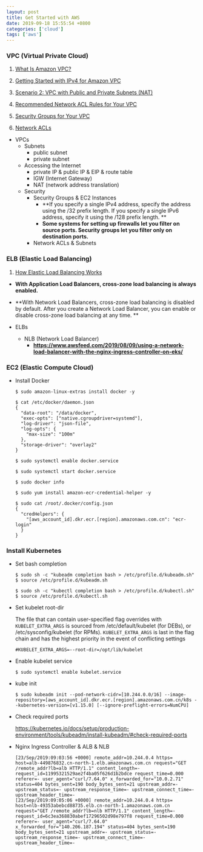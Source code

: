 ```yaml
---
layout: post
title: Get Started with AWS
date: 2019-09-18 15:55:54 +0800
categories: ['cloud']
tags: ['aws']
---
```


### VPC (Virtual Private Cloud)

1. [What Is Amazon VPC?](https://docs.amazonaws.cn/en_us/vpc/latest/userguide/what-is-amazon-vpc.html)
2. [Getting Started with IPv4 for Amazon VPC](https://docs.amazonaws.cn/en_us/vpc/latest/userguide/getting-started-ipv4.html)

3. [Scenario 2: VPC with Public and Private Subnets (NAT)](https://docs.amazonaws.cn/en_us/vpc/latest/userguide/VPC_Scenario2.html)

4. [Recommended Network ACL Rules for Your VPC](https://docs.amazonaws.cn/en_us/vpc/latest/userguide/vpc-recommended-nacl-rules.html#nacl-rules-scenario-2)

5. [Security Groups for Your VPC](https://docs.amazonaws.cn/en_us/vpc/latest/userguide/VPC_SecurityGroups.html)

6. [Network ACLs](https://docs.amazonaws.cn/en_us/vpc/latest/userguide/vpc-network-acls.html)

- VPCs
  - Subnets
    - public subnet
    - private subnet
  - Accessing the Internet
    - private IP & public IP & EIP & route table
    - IGW (Internet Gateway)
    - NAT (network address translation)
  - Security
    - Security Groups & EC2 Instances
      - **If you specify a single IPv4 address, specify the address using the /32 prefix length. If you specify a single IPv6 address, specify it using the /128 prefix length. **
      - **Some systems for setting up firewalls let you filter on source ports. Security groups let you filter only on destination ports.**
    - Network ACLs & Subnets

### ELB (Elastic Load Balancing)

1. [How Elastic Load Balancing Works](https://docs.amazonaws.cn/en_us/elasticloadbalancing/latest/userguide/how-elastic-load-balancing-works.html)
  - **With Application Load Balancers, cross-zone load balancing is always enabled.**
  - **With Network Load Balancers, cross-zone load balancing is disabled by default. After you create a Network Load Balancer, you can enable or disable cross-zone load balancing at any time. **

- ELBs
  - NLB (Network Load Balancer)
    - **https://www.awsfeed.com/2019/08/09/using-a-network-load-balancer-with-the-nginx-ingress-controller-on-eks/**

### EC2 (Elastic Compute Cloud)

- Install Docker

  ```
  $ sudo amazon-linux-extras install docker -y
  ```
  
  ```
  $ cat /etc/docker/daemon.json 
  {
    "data-root": "/data/docker",
    "exec-opts": ["native.cgroupdriver=systemd"],
    "log-driver": "json-file",
    "log-opts": {
      "max-size": "100m"
    },
    "storage-driver": "overlay2"
  }
  ```
  
  ```
  $ sudo systemctl enable docker.service
  ```
  
  ```
  $ sudo systemctl start docker.service
  ```
  
  ```
  $ sudo docker info
  ```

  ```
  $ sudo yum install amazon-ecr-credential-helper -y
  ```

  ```
  $ sudo cat /root/.docker/config.json
  {
    "credHelpers": {
      "[aws_account_id].dkr.ecr.[region].amazonaws.com.cn": "ecr-login"
    }
  }
  ```

### Install Kubernetes

- Set bash completion

  ```
  $ sudo sh -c "kubeadm completion bash > /etc/profile.d/kubeadm.sh"
  $ source /etc/profile.d/kubeadm.sh
  ```
  
  ```
  $ sudo sh -c "kubectl completion bash > /etc/profile.d/kubectl.sh"
  $ source /etc/profile.d/kubectl.sh
  ```

- Set kubelet root-dir

  The file that can contain user-specified flag overrides with `KUBELET_EXTRA_ARGS` is sourced from /etc/default/kubelet (for DEBs), or /etc/sysconfig/kubelet (for RPMs). `KUBELET_EXTRA_ARGS` is last in the flag chain and has the highest priority in the event of conflicting settings
  
  ```
  #KUBELET_EXTRA_ARGS=--root-dir=/opt/lib/kubelet
  ```

- Enable kubelet service

  ```
  $ sudo systemctl enable kubelet.service
  ```

- kube init

  ```
  $ sudo kubeadm init --pod-network-cidr=[10.244.0.0/16] --image-repository=[aws_account_id].dkr.ecr.[region].amazonaws.com.cn/k8s --kubernetes-version=[v1.15.0] [--ignore-preflight-errors=NumCPU]
  ```

- Check required ports

  https://kubernetes.io/docs/setup/production-environment/tools/kubeadm/install-kubeadm/#check-required-ports

- Nginx Ingress Controller & ALB & NLB

  ```
  [23/Sep/2019:09:03:56 +0000] remote_addr=10.244.0.4 https= host=alb-449876832.cn-north-1.elb.amazonaws.com.cn request="GET /remote_addr?lb=alb HTTP/1.1" content_length=- request_id=11995321529ae2f4ba05f626d1b2bdce request_time=0.000 referer=- user_agent="curl/7.64.0" x_forwarded_for="10.0.2.71" status=404 bytes_sent=190 body_bytes_sent=21 upstream_addr=- upstream_status=- upstream_response_time=- upstream_connect_time=- upstream_header_time=-
  [23/Sep/2019:09:05:06 +0000] remote_addr=10.244.0.4 https= host=nlb-49353abebcd88735.elb.cn-north-1.amazonaws.com.cn request="GET /remote_addr?lb=nlb HTTP/1.1" content_length=- request_id=6c3ea368830abef17296502d98e797f8 request_time=0.000 referer=- user_agent="curl/7.64.0" x_forwarded_for="140.206.187.194" status=404 bytes_sent=190 body_bytes_sent=21 upstream_addr=- upstream_status=- upstream_response_time=- upstream_connect_time=- upstream_header_time=-
  ```
